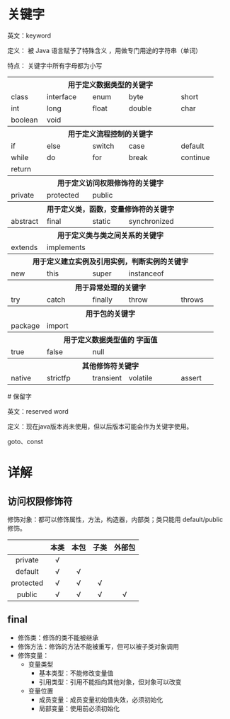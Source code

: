 # 关键字

英文：keyword

定义： 被 Java 语言赋予了特殊含义 ，用做专门用途的字符串（单词）

特点： 关键字中所有字母都为小写


<table>
	<tr>
	    <th colspan="5">用于定义数据类型的关键字</th>
	</tr >
	<tr >
	    <td>class</td>
	    <td>interface</td>
	    <td>enum</td>
        <td>byte</td>
        <td>short</td>
	</tr>
	<tr>
	    <td>int</td>
	    <td>long</td>
        <td>float</td>
        <td>double</td>
        <td>char</td>
	</tr>
	<tr>
	    <td>boolean</td>
	    <td>void</td>
        <td></td>
        <td></td>
        <td></td>
	</tr>
	<tr>
	    <th colspan="5">用于定义流程控制的关键字</th>
	</tr>
	<tr>
        <td>if</td>
	    <td>else</td>
        <td>switch</td>
	    <td>case</td>
        <td>default</td>
	</tr>
	<tr>
	    <td>while</td>
	    <td>do</td>
        <td>for</td>
	    <td>break</td>
        <td>continue</td>
	</tr>
	<tr>
	    <td>return</td>
	    <td></td>
        <td></td>
	    <td></td>
        <td></td>
	</tr>
	<tr>
	    <th colspan="5">用于定义访问权限修饰符的关键字</th>
	</tr>
	<tr>
	    <td>private</td>
	    <td>protected</td>
        <td>public</td>
	    <td></td>
        <td></td>
	</tr>
	<tr>
	    <th colspan="5">用于定义类，函数，变量修饰符的关键字</th>
	</tr>
	<tr>
	    <td>abstract</td>
        <td>final</td>
        <td>static</td>
        <td>synchronized</td>
        <td></td>
	</tr>
	<tr>
	    <th colspan="5">用于定义类与类之间关系的关键字</th>
	</tr>
	<tr>
	    <td>extends</td>
        <td>implements</td>
        <td></td>
        <td></td>
        <td></td>
	</tr>
    <tr>
	    <th colspan="5">用于定义建立实例及引用实例，判断实例的关键字</th>
	</tr>
	<tr>
	    <td>new</td>
        <td>this</td>
        <td>super</td>
        <td>instanceof</td>
        <td></td>
	</tr>
    <tr>
	    <th colspan="5">用于异常处理的关键字</th>
	</tr>
	<tr>
	    <td>try</td>
        <td>catch</td>
        <td>finally</td>
        <td>throw</td>
        <td>throws</td>
	</tr>
    <tr>
	    <th colspan="5">用于包的关键字</th>
	</tr>
	<tr>
	    <td>package</td>
        <td>import</td>
        <td></td>
        <td></td>
        <td></td>
	</tr>
    <tr>
	    <th colspan="5">用于定义数据类型值的 字面值</th>
	</tr>
	<tr>
	    <td>true</td>
        <td>false</td>
        <td>null</td>
        <td></td>
        <td></td>
	</tr>
    <tr>
	    <th colspan="5">其他修饰符关键字</th>
	</tr>
	<tr>
	    <td>native</td>
        <td>strictfp</td>
        <td>transient</td>
        <td>volatile</td>
        <td>assert</td>
	</tr>
</table>
# 保留字

英文：reserved word

定义：现在java版本尚未使用，但以后版本可能会作为关键字使用。

goto、const

# 详解

## 访问权限修饰符

修饰对象：都可以修饰属性，方法，构造器，内部类；类只能用 default/public 修饰。

|           | 本类 | 本包 | 子类 | 外部包 |
| :-------: | :--: | :--: | :--: | :----: |
|  private  |  √   |      |      |        |
|  default  |  √   |  √   |      |        |
| protected |  √   |  √   |  √   |        |
|  public   |  √   |  √   |  √   |   √    |

## final

* 修饰类：修饰的类不能被继承
* 修饰方法：修饰的方法不能被重写，但可以被子类对象调用
* 修饰变量：
  * 变量类型
    * 基本类型：不能修改变量值
    * 引用类型：引用不能指向其他对象，但对象可以改变
  * 变量位置
    * 成员变量：成员变量初始值失效，必须初始化
    * 局部变量：使用前必须初始化